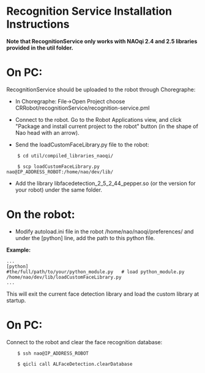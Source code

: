 # Recognition Service Installation Instructions

**Note that RecognitionService only works with NAOqi 2.4 and 2.5 libraries provided in the util folder.**

# On PC:

RecognitionService should be uploaded to the robot through Choregraphe:

* In Choregraphe: File->Open Project choose CRRobot/recognitionService/recognition-service.pml

* Connect to the robot. Go to the Robot Applications view, and click "Package and install current project to the robot" button (in the shape of Nao head with an arrow).

* Send the loadCustomFaceLibrary.py file to the robot:

```
    $ cd util/compiled_libraries_naoqi/

    $ scp loadCustomFaceLibrary.py nao@IP_ADDRESS_ROBOT:/home/nao/dev/lib/
```

* Add the library libfacedetection\_2\_5\_2\_44\_pepper.so (or the version for your robot) under the same folder.

# On the robot:

* Modify autoload.ini file in the robot /home/nao/naoqi/preferences/ and under the [python] line, add the path to this python file.

**Example:**
```
...
[python]
#the/full/path/to/your/python_module.py   # load python_module.py
/home/nao/dev/lib/loadCustomFaceLibrary.py
...
```

This will exit the current face detection library and load the custom library at startup.

# On PC:

Connect to the robot and clear the face recognition database:

```
    $ ssh nao@IP_ADDRESS_ROBOT

    $ qicli call ALFaceDetection.clearDatabase
```


